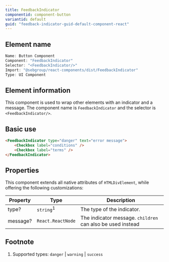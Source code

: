 ```yaml
---
title: FeedbackIndicator
componentid: component-button
variantid: default
guid: "feedback-indicator-guid-default-component-react"
---
```


## Element name

```javascript
Name: Button Component
Component: "FeedbackIndicator"
Selector: "<FeedbackIndicator/>"
Import: "@sebgroup/react-components/dist/FeedbackIndicator"
Type: UI Component
```

## Element information

This component is used to wrap other elements with an indicator and a message. The component name is `FeedbackIndicator` and the selector is `<FeedbackIndicator/>`.

## Basic use

```html
<FeedbackIndicator type="danger" text="error message">
    <Checkbox label="conditions" />
    <Checkbox label="terms" />
</FeedbackIndicator>
```

## Properties

This component extends all native attributes of `HTMLDivElement`, while offering the following customizations:

| Property | Type                 | Description                                                |
| -------- | -------------------- | ---------------------------------------------------------- |
| type?    | `string`<sup>1</sup> | The type of the indicator.                                 |
| message? | `React.ReactNode`    | The indicator message. `children` can also be used instead |

## Footnote

1. Supported types: `danger` | `warning` | `success`
